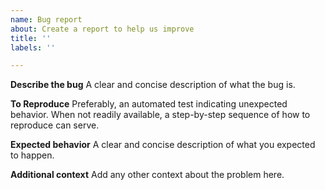 ```yaml
---
name: Bug report
about: Create a report to help us improve
title: ''
labels: ''

---
```


**Describe the bug**
A clear and concise description of what the bug is.

**To Reproduce**
Preferably, an automated test indicating unexpected behavior. When not readily available, a step-by-step sequence of how to reproduce can serve.

**Expected behavior**
A clear and concise description of what you expected to happen.

**Additional context**
Add any other context about the problem here.
